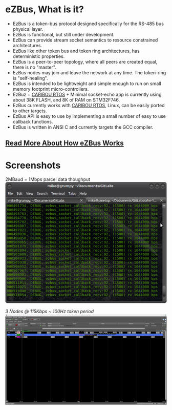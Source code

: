# eZBus, What is it?

* EzBus is a token-bus protocol designed specifically for the RS-485 bus physical layer.
* EzBus is functional, but still under development.
* EzBus can provide stream socket semantics to resource constrained architectures.
* EzBus like other token bus and token ring architectures, has deterministic properties.
* EzBus is a peer-to-peer topology, where all peers are created equal, there is no "master".
* EzBus nodes may join and leave the network at any time. The token-ring is "self-healing".
* EzBus is intended to be lightweight and simple enough to run on small memory footprint micro-controllers.
* EzBuz + [CARIBOU RTOS](https://github.com/8bitgeek/caribou-rtos) + Minimal socket-echo app is currently using about 38K FLASH, and 8K of RAM on STM32F746.
* EzBus currently works with [CARIBOU RTOS](https://github.com/8bitgeek/caribou-rtos), Linux, can be easily ported to other targets.
* EzBus API is easy to use by implementing a small number of easy to use callback functions.
* EzBus is written in ANSI C and currently targets the GCC compiler.

## [Read More About How eZBus Works](docs/ABOUT.md)

# Screenshots

2MBaud = 1Mbps parcel data thoughput
![EzBus 1mbps](https://raw.githubusercontent.com/8bitgeek/ezbus/documentation/images/ezbus-1mbps-1501.png)

*3 Nodes @ 115Kbps ~ 100Hz token period*
![EzBus 3 node](https://raw.githubusercontent.com/8bitgeek/ezbus/master/images/ezbus-3node-115kbps.png)



